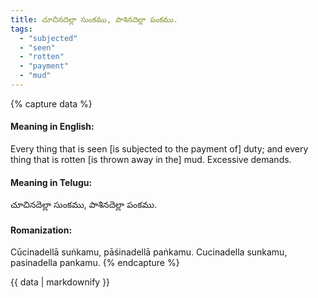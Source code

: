 ```yaml
---
title: చూచినదెల్లా సుంకము, పాశినదెల్లా పంకము.
tags:
  - "subjected"
  - "seen"
  - "rotten"
  - "payment"
  - "mud"
---
```


{% capture data %}
#### Meaning in English:
Every thing that is seen [is subjected to the payment of] duty; and every thing that is rotten [is thrown away in the] mud.
Excessive demands.

#### Meaning in Telugu:
చూచినదెల్లా సుంకము, పాశినదెల్లా పంకము.

#### Romanization:
Cūcinadellā suṅkamu, pāśinadellā paṅkamu.
Cucinadella sunkamu, pasinadella pankamu.
{% endcapture %}

{{ data | markdownify }}

